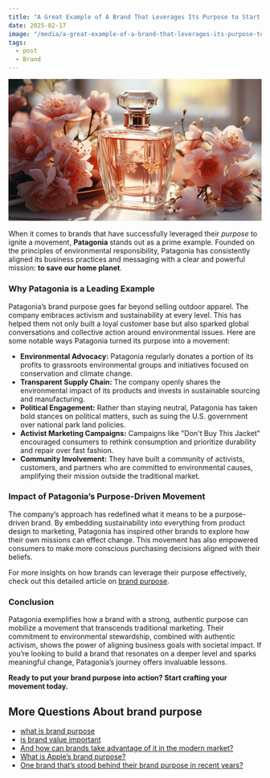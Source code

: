 ```yaml
---
title: "A Great Example of A Brand That Leverages Its Purpose to Start A Movement"
date: 2025-02-17
image: "/media/a-great-example-of-a-brand-that-leverages-its-purpose-to-start-a-movement.webp"
tags:
  - post
  - Brand
---
```


![A Great Example of A Brand That Leverages Its Purpose to Start A Movement](/media/a-great-example-of-a-brand-that-leverages-its-purpose-to-start-a-movement.webp)

When it comes to brands that have successfully leveraged their *purpose* to ignite a movement, **Patagonia** stands out as a prime example. Founded on the principles of environmental responsibility, Patagonia has consistently aligned its business practices and messaging with a clear and powerful mission: **to save our home planet**.

### Why Patagonia is a Leading Example

Patagonia’s brand purpose goes far beyond selling outdoor apparel. The company embraces activism and sustainability at every level. This has helped them not only built a loyal customer base but also sparked global conversations and collective action around environmental issues. Here are some notable ways Patagonia turned its purpose into a movement:

- **Environmental Advocacy:** Patagonia regularly donates a portion of its profits to grassroots environmental groups and initiatives focused on conservation and climate change.
- **Transparent Supply Chain:** The company openly shares the environmental impact of its products and invests in sustainable sourcing and manufacturing.
- **Political Engagement:** Rather than staying neutral, Patagonia has taken bold stances on political matters, such as suing the U.S. government over national park land policies.
- **Activist Marketing Campaigns:** Campaigns like "Don't Buy This Jacket" encouraged consumers to rethink consumption and prioritize durability and repair over fast fashion.
- **Community Involvement:** They have built a community of activists, customers, and partners who are committed to environmental causes, amplifying their mission outside the traditional market.

### Impact of Patagonia’s Purpose-Driven Movement

The company’s approach has redefined what it means to be a purpose-driven brand. By embedding sustainability into everything from product design to marketing, Patagonia has inspired other brands to explore how their own missions can effect change. This movement has also empowered consumers to make more conscious purchasing decisions aligned with their beliefs.

For more insights on how brands can leverage their purpose effectively, check out this detailed article on [brand purpose](https://supertotallyawesome.com/posts/brand-purpose).

### Conclusion

Patagonia exemplifies how a brand with a strong, authentic purpose can mobilize a movement that transcends traditional marketing. Their commitment to environmental stewardship, combined with authentic activism, shows the power of aligning business goals with societal impact. If you’re looking to build a brand that resonates on a deeper level and sparks meaningful change, Patagonia’s journey offers invaluable lessons.

**Ready to put your brand purpose into action? Start crafting your movement today.**

## More Questions About brand purpose

- [what is brand purpose](/posts/what-is-brand-purpose)
- [is brand value important](/posts/is-brand-value-important)
- [And how can brands take advantage of it in the modern market?](/posts/and-how-can-brands-take-advantage-of-it-in-the-mod)
- [What is Apple’s brand purpose?](/posts/what-is-apple-s-brand-purpose)
- [One brand that’s stood behind their brand purpose in recent years?](/posts/one-brand-that-s-stood-behind-their-brand-purpose-)

